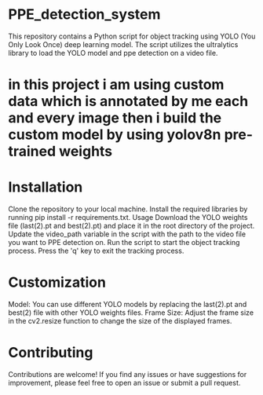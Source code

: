# PPE_detection_system

This repository contains a Python script for object tracking using YOLO (You Only Look Once) deep learning model. The script utilizes the ultralytics library to load the YOLO model and ppe detection on a video file.

# in this project i am using custom data which is annotated by me each and every image then i build the custom model by using yolov8n pre-trained weights 

# Installation
Clone the repository to your local machine.
Install the required libraries by running pip install -r requirements.txt.
Usage
Download the YOLO weights file (last(2).pt and best(2).pt) and place it in the root directory of the project.
Update the video_path variable in the script with the path to the video file you want to PPE detection on.
Run the script to start the object tracking process.
Press the 'q' key to exit the tracking process.
# Customization
Model: You can use different YOLO models by replacing the last(2).pt and best(2)  file with other YOLO weights files.
Frame Size: Adjust the frame size in the cv2.resize function to change the size of the displayed frames.
# Contributing
Contributions are welcome! If you find any issues or have suggestions for improvement, please feel free to open an issue or submit a pull request.



